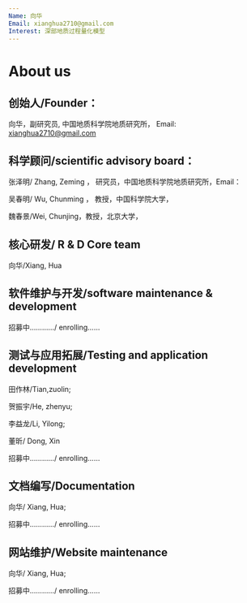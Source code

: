 ```yaml
---
Name: 向华
Email: xianghua2710@gmail.com
Interest: 深部地质过程量化模型
---
```


# About us

## 创始人/Founder：
向华，副研究员, 中国地质科学院地质研究所，
Email: xianghua2710@gmail.com

## 科学顾问/scientific advisory board：
张泽明/ Zhang, Zeming ， 研究员，中国地质科学院地质研究所，Email：

吴春明/ Wu, Chunming ， 教授，中国科学院大学，

魏春景/Wei, Chunjing，教授，北京大学，

## 核心研发/ R & D Core team
向华/Xiang, Hua

## 软件维护与开发/software maintenance & development
招募中…………/ enrolling……

## 测试与应用拓展/Testing and application development
田作林/Tian,zuolin;

贺振宇/He, zhenyu;

李益龙/Li, Yilong;

董昕/ Dong, Xin

招募中…………/ enrolling……
## 文档编写/Documentation
向华/ Xiang, Hua;

招募中…………/ enrolling……
## 网站维护/Website maintenance
向华/ Xiang, Hua;

招募中…………/ enrolling……